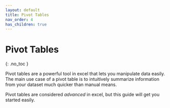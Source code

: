 ```yaml
---
layout: default
title: Pivot Tables
nav_order: 4
has_children: true
---
```


# Pivot Tables
{: .no_toc }

Pivot tables are a powerful tool in excel that lets you manipulate data easily. The main use case of a pivot table is to intuitively summarize information from your dataset much quicker than manual means.

Pivot tables are considered *advanced* in excel, but this guide will get you started easily.
